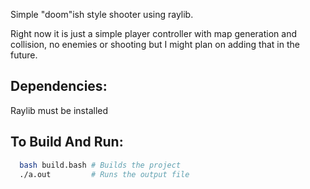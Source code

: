 Simple "doom"ish style shooter using raylib.

Right now it is just a simple player controller with map generation and collision, no enemies or shooting but I might plan on adding that in the future.

## Dependencies:

Raylib must be installed

## To Build And Run:

```sh
  bash build.bash # Builds the project
  ./a.out         # Runs the output file
```